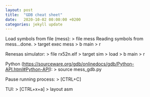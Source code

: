 ```yaml
---
layout: post
title:  "GDB cheat sheet"
date:   2020-10-02 00:00:00 +0200
categories: jekyll update
---
```


Load symbols from file (mess):
    > file mess
    Reading symbols from mess...done.
    > target exec mess
    > b main
    > r
    
    
Renesas simulator:
    > file rx52n.elf
    > target sim
    > load
    > b main
    > r
    
Python (https://sourceware.org/gdb/onlinedocs/gdb/Python-API.html#Python-API):
    > source mess_gdb.py
    
Pause running process:
    > [CTRL+C]
    
TUI:
    > [CTRL+x+a]
    > layout asm    
